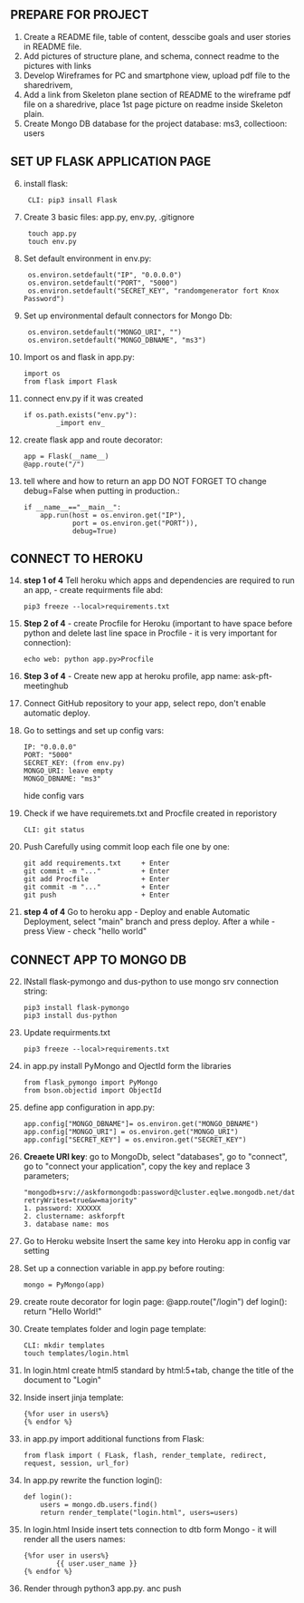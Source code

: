 ## PREPARE FOR PROJECT
1. Create a README file, table of content, desscibe goals and user stories in README file.
2. Add pictures of structure plane, and schema, connect readme to the pictures with links
3. Develop Wireframes for PC and smartphone view, upload pdf file to the sharedrivem, 
4. Add a link from Skeleton plane section of README to the wireframe pdf file on a sharedrive, place 1st page picture on readme inside Skeleton plain.
5. Create Mongo DB database for the project database: ms3, collectioon: users

## SET UP FLASK APPLICATION PAGE
6. install flask:
        
        CLI: pip3 insall Flask
7. Create 3 basic files: app.py, env.py, .gitignore
    
        touch app.py
        touch env.py
8. Set default environment in env.py:
    
        os.environ.setdefault("IP", "0.0.0.0")
        os.environ.setdefault("PORT", "5000")
        os.environ.setdefault("SECRET_KEY", "randomgenerator fort Knox Password")
9. Set up environmental default connectors for Mongo Db:
    
        os.environ.setdefault("MONGO_URI", "")
        os.environ.setdefault("MONGO_DBNAME", "ms3")
10. Import os and flask in app.py:
        
        import os
        from flask import Flask
11. connect env.py if it was created
        
        if os.path.exists("env.py"):
                _import env_
12. create flask app and route decorator:

        app = Flask(__name__)
        @app.route("/")
13. tell where and how to return an app DO NOT FORGET TO change debug=False when putting in production.:

        if __name__=="__main__":
            app.run(host = os.environ.get("IP"),
                    port = os.environ.get("PORT")),
                    debug=True)


 ## CONNECT TO HEROKU
14. **step 1 of 4** Tell heroku which apps and dependencies are required to run an app,  - create requirments file abd:

        pip3 freeze --local>requirements.txt   
15. **Step 2 of 4** - create Procfile for Heroku (important to have space before python and delete last line space in Procfile - it is very important for connection):

        echo web: python app.py>Procfile
16. **Step 3 of 4** - Create new app at heroku profile, app name: ask-pft-meetinghub
17. Connect GitHub repository to your app, select repo, don't enable automatic deploy.
18. Go to settings and set up config vars:

        IP: "0.0.0.0"
        PORT: "5000"
        SECRET_KEY: (from env.py)
        MONGO_URI: leave empty
        MONGO_DBNAME: "ms3"
    hide config vars
19. Check if we have requiremets.txt and Procfile created in reporistory

        CLI: git status
20. Push Carefully using commit loop each file one by one:

        git add requirements.txt     + Enter
        git commit -m "..."          + Enter
        git add Procfile             + Enter
        git commit -m "..."          + Enter
        git push                     + Enter

21. **step 4 of 4** Go to heroku app -  Deploy and enable Automatic Deployment, select "main" branch and press deploy. After a while - press View - check "hello world" 

## CONNECT APP TO MONGO DB
22. INstall flask-pymongo and dus-python to use mongo srv connection string:

        pip3 install flask-pymongo
        pip3 install dus-python
23. Update requirments.txt

        pip3 freeze --local>requirements.txt
24. in app.py install PyMongo and OjectId form the libraries

        from flask_pymongo import PyMongo
        from bson.objectid import ObjectId

25. define app configuration in app.py:

        app.config["MONGO_DBNAME"]= os.environ.get("MONGO_DBNAME")
        app.config["MONGO_URI"] = os.environ.get("MONGO_URI")
        app.config["SECRET_KEY"] = os.environ.get("SECRET_KEY")

26. **Creaete URI key**: go to MongoDb, select "databases", go to "connect", go to "connect your application", copy the key and replace 3 parameters;
            
        "mongodb+srv://askformongodb:password@cluster.eqlwe.mongodb.net/database?retryWrites=true&w=majority"
        1. password: XXXXXX
        2. clustername: askforpft
        3. database name: mos

27. Go to Heroku website Insert the same key into Heroku app in config var setting
28. Set up a connection variable in app.py before routing:

        mongo = PyMongo(app)

29. create route decorator for login page:
        @app.route("/login")
        def login():
            return "Hello World!"

30. Create templates folder and login page template:

        CLI: mkdir templates
        touch templates/login.html
31. In login.html create html5 standard by html:5+tab, change the title of the document to "Login"
32. Inside <body> insert jinja template:

        {%for user in users%}
        {% endfor %}
33. in app.py import additional functions from Flask:

        from flask import ( FLask, flash, render_template, redirect, request, session, url_for) 
34. In app.py rewrite the function login():
        
        def login():
            users = mongo.db.users.find()
            return render_template("login.html", users=users)

35. In login.html Inside <body> insert tets connection to dtb form Mongo - it will render all the users names:

        {%for user in users%}
                {{ user.user_name }}
        {% endfor %}

36. Render through python3 app.py. anc push